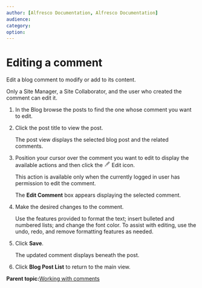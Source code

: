 ```yaml
---
author: [Alfresco Documentation, Alfresco Documentation]
audience: 
category: 
option: 
---
```


# Editing a comment

Edit a blog comment to modify or add to its content.

Only a Site Manager, a Site Collaborator, and the user who created the comment can edit it.

1.  In the Blog browse the posts to find the one whose comment you want to edit.

2.  Click the post title to view the post.

    The post view displays the selected blog post and the related comments.

3.  Position your cursor over the comment you want to edit to display the available actions and then click the ![Edit](../images/ico-configure.png) Edit icon.

    This action is available only when the currently logged in user has permission to edit the comment.

    The **Edit Comment** box appears displaying the selected comment.

4.  Make the desired changes to the comment.

    Use the features provided to format the text; insert bulleted and numbered lists; and change the font color. To assist with editing, use the undo, redo, and remove formatting features as needed.

5.  Click **Save**.

    The updated comment displays beneath the post.

6.  Click **Blog Post List** to return to the main view.


**Parent topic:**[Working with comments](../concepts/blog-comment.md)

